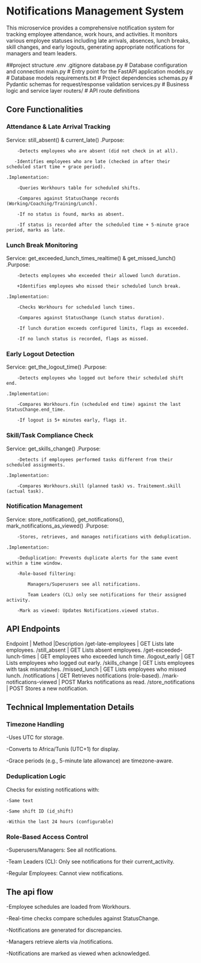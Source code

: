 # Notifications Management System

This microservice provides a comprehensive notification system for tracking employee attendance, work hours, and activities. It monitors various employee statuses including late arrivals, absences, lunch breaks, skill changes, and early logouts, generating appropriate notifications for managers and team leaders.


##project structure
.env
.gitignore
database.py          # Database configuration and connection
main.py              # Entry point for the FastAPI application
models.py            # Database models
requirements.txt     # Project dependencies
schemas.py           # Pydantic schemas for request/response validation
services.py          # Business logic and service layer
routers/             # API route definitions
## Core Functionalities


### Attendance & Late Arrival Tracking

Service: still_absent() & current_late()
    .Purpose:

        -Detects employees who are absent (did not check in at all).

       -Identifies employees who are late (checked in after their       scheduled start time + grace period).

    .Implementation:

        -Queries Workhours table for scheduled shifts.

        -Compares against StatusChange records (Working/Coaching/Training/Lunch).

        -If no status is found, marks as absent.

        -If status is recorded after the scheduled time + 5-minute grace period, marks as late.


### Lunch Break Monitoring

Service: get_exceeded_lunch_times_realtime() & get_missed_lunch()
    .Purpose:

        -Detects employees who exceeded their allowed lunch duration.

        +Identifies employees who missed their scheduled lunch break.

    .Implementation:

        -Checks Workhours for scheduled lunch times.

        -Compares against StatusChange (Lunch status duration).

        -If lunch duration exceeds configured limits, flags as exceeded.

        -If no lunch status is recorded, flags as missed.

### Early Logout Detection

Service: get_the_logout_time()
    .Purpose:

        -Detects employees who logged out before their scheduled shift end.

    .Implementation:

        -Compares Workhours.fin (scheduled end time) against the last StatusChange.end_time.

        -If logout is 5+ minutes early, flags it.

### Skill/Task Compliance Check

Service: get_skills_change()
    .Purpose:

        -Detects if employees performed tasks different from their scheduled assignments.

    .Implementation:

        -Compares Workhours.skill (planned task) vs. Traitement.skill (actual task).

### Notification Management

Service: store_notification(), get_notifications(), mark_notifications_as_viewed()
    .Purpose:

        -Stores, retrieves, and manages notifications with deduplication.

    .Implementation:

        -Deduplication: Prevents duplicate alerts for the same event within a time window.

        -Role-based filtering:

            Managers/Superusers see all notifications.

            Team Leaders (CL) only see notifications for their assigned activity.

        -Mark as viewed: Updates Notifications.viewed status.

## API Endpoints

Endpoint	               |  Method	   |Description
/get-late-employees	       |  GET	Lists late employees.
/still_absent	           |  GET	Lists absent employees.
/get-exceeded-lunch-times  |  GET	employees who exceeded lunch time.
/logout_early	           |  GET	Lists employees who logged out early.
/skills_change	           |  GET	Lists employees with task mismatches.
/missed_lunch	           |  GET	Lists employees who missed lunch.
/notifications	           |  GET	Retrieves notifications (role-based).
/mark-notifications-viewed |  POST	Marks notifications as read.
/store_notifications	   |  POST	Stores a new notification.


## Technical Implementation Details

### Timezone Handling

-Uses UTC for storage.

-Converts to Africa/Tunis (UTC+1) for display.

-Grace periods (e.g., 5-minute late allowance) are timezone-aware.

### Deduplication Logic
Checks for existing notifications with:

    -Same text

    -Same shift ID (id_shift)

    -Within the last 24 hours (configurable)

### Role-Based Access Control
-Superusers/Managers: See all notifications.

-Team Leaders (CL): Only see notifications for their current_activity.

-Regular Employees: Cannot view notifications.

## The api flow 

-Employee schedules are loaded from Workhours.

-Real-time checks compare schedules against StatusChange.

-Notifications are generated for discrepancies.

-Managers retrieve alerts via /notifications.

-Notifications are marked as viewed when acknowledged.
